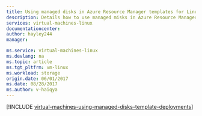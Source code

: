 ```yaml
---
title: Using managed disks in Azure Resource Manager templates for Linux VMs | Microsoft Docs
description: Details how to use managed misks in Azure Resource Manager templates for Linux VMs
services: virtual-machines-linux
documentationcenter:
author: hayley244
manager: 

ms.service: virtual-machines-linux
ms.devlang: na
ms.topic: article
ms.tgt_pltfrm: vm-linux
ms.workload: storage
origin.date: 06/01/2017
ms.date: 08/28/2017
ms.author: v-haiqya
---
```

[!INCLUDE [virtual-machines-using-managed-disks-template-deployments](../../../includes/virtual-machines-using-managed-disks-template-deployments.md)]